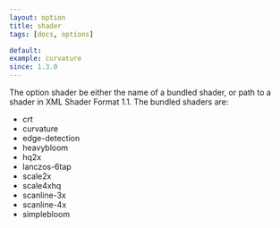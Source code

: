 ```yaml
---
layout: option
title: shader
tags: [docs, options]

default:
example: curvature
since: 1.3.0
---
```


The option shader be either the name of a bundled shader, or path to a
shader in XML Shader Format 1.1. The bundled shaders are:

* crt
* curvature
* edge-detection
* heavybloom
* hq2x
* lanczos-6tap
* scale2x
* scale4xhq
* scanline-3x
* scanline-4x
* simplebloom
